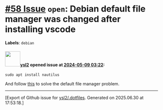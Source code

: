 # [\#58 Issue](https://github.com/ysl2/.dotfiles/issues/58) `open`: Debian default file manager was changed after installing vscode
**Labels**: `debian`


#### <img src="https://avatars.githubusercontent.com/u/39717545?u=3a56d7b47e1688f70c83e440ba0835f8d24c43e3&v=4" width="50">[ysl2](https://github.com/ysl2) opened issue at [2024-05-09 03:22](https://github.com/ysl2/.dotfiles/issues/58):

```
sudo apt install nautilus
```

And follow [this](https://wiki.archlinux.org/title/GNOME/Files#Files_is_no_longer_the_default_file_manager) to solve the default file manager problem.




-------------------------------------------------------------------------------



[Export of Github issue for [ysl2/.dotfiles](https://github.com/ysl2/.dotfiles). Generated on 2025.06.30 at 17:53:18.]
